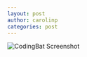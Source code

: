 ```yaml
---
layout: post
author: carolinp
categories: post 
---
```


![CodingBat Screenshot](https://lh6.googleusercontent.com/-ytc4CqS15bI/UjpT5zkwtQI/AAAAAAAAALg/YEc2wc1Lv3c/w1043-h496-no/python.JPG)
